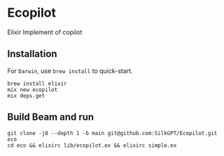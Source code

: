 # Ecopilot

Elixir Implement of copilot

## Installation

For `Darwin`, use `brew install` to quick-start.

```dash
brew install elixir
mix new ecopilot
mix deps.get
```

## Build Beam and run

```dash
git clone -j8 --depth 1 -b main git@github.com:SilkGPT/Ecopilot.git eco
cd eco && elixirc lib/ecopilot.ex && elixirc simple.ex
```
